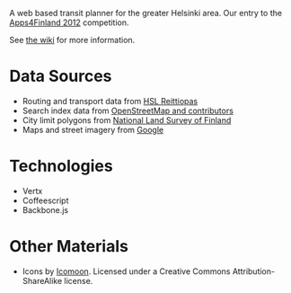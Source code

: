 A web based transit planner for the greater Helsinki area.
Our entry to the [Apps4Finland 2012](http://apps4finland.fi/) competition.

See [the wiki](https://github.com/reitti/reittiopas/wiki) for more information.

Data Sources
============

* Routing and transport data from [HSL Reittiopas](http://www.reittiopas.fi)
* Search index data from [OpenStreetMap and contributors](http://www.openstreetmap.org/)
* City limit polygons from [National Land Survey of Finland](http://www.maanmittauslaitos.fi/en)
* Maps and street imagery from [Google](http://maps.google.com)

Technologies
============

* Vertx
* Coffeescript
* Backbone.js

Other Materials
===============

* Icons by [Icomoon](http://icomoon.io/). Licensed under a Creative Commons Attribution-ShareAlike license.

